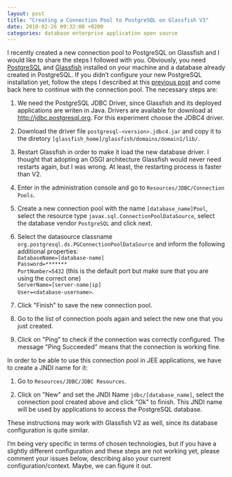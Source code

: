 ```yaml
---
layout: post
title: "Creating a Connection Pool to PostgreSQL on Glassfish V3"
date: 2010-02-26 09:32:00 +0200
categories: database enterprise application open source
---
```


I recently created a new connection pool to PostgreSQL on Glassfish and I would like to share the steps I followed with you. Obviously, you need <a href="http://www.postgresql.org/">PostgreSQL</a> and <a href="http://glassfish.dev.java.net/">Glassfish</a> installed on your machine and a database already created in PostgreSQL. If you didn’t configure your new PostgreSQL installation yet, follow the steps I described at this <a href="/2007/09/before-starting-to-work-with-postgresql.html">previous post</a> and come back here to continue with the connection pool. The necessary steps are:

1. We need the PostgreSQL JDBC Driver, since Glassfish and its deployed applications are writen in Java. Drivers are available for download at <a href="http://jdbc.postgresql.org/" target="_blank">http://jdbc.postgresql.org</a>. For this experiment choose the JDBC4 driver.

1. Download the driver file `postgresql-<version>.jdbc4.jar` and copy it to the diretory `[glassfish_home]/glassfish/domains/domain1/lib/`.

1. Restart Glassfish in order to make it load the new database driver. I thought that adopting an OSGI architecture Glassfish would never need restarts again, but I was wrong. At least, the restarting process is faster than V2.

1. Enter in the administration console and go to `Resources/JDBC/Connection Pools`.

1. Create a new connection pool with the name `[database_name]Pool`, select the resource type `javax.sql.ConnectionPoolDataSource`, select the database vendor `PostgreSQL` and click next.

1. Select the datasource classname `org.postgresql.ds.PGConnectionPoolDataSource` and inform the following additional properties:<br/>`DatabaseName=[database-name]`<br/>`Password=*******`<br/>`PortNumber=5432` (this is the default port but make sure that you are using the correct one)<br/>`ServerName=[server-name|ip]`<br/>`User=<database-username>`.

1. Click "Finish" to save the new connection pool.

1. Go to the list of connection pools again and select the new one that you just created.

1. Click on "Ping" to check if the connection was correctly configured. The message "Ping Succeeded" means that the connection is working fine.

In order to be able to use this connection pool in JEE applications, we have to create a JNDI name for it:

1. Go to `Resources/JDBC/JDBC Resources`.

1. Click on "New" and set the JNDI Name `jdbc/[database_name]`, select the connection pool created above and click "Ok" to finish. This JNDI name will be used by applications to access the PostgreSQL database.

These instructions may work with Glassfish V2 as well, since its database configuration is quite similar.

I’m being very specific in terms of chosen technologies, but if you have a slightly different configuration and these steps are not working yet, please comment your issues below, describing also your current configuration/context. Maybe, we can figure it out.
